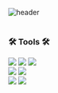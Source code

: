 ![header](https://capsule-render.vercel.app/api?type=soft&color=8fe889&height=60&section=header&text=💻%20Welcome%20to%20my%20world!&fontSize=24&fontColor=000000)
<br>
<br>

### 🛠 Tools 🛠

<img src="https://img.shields.io/badge/GitHub-7a7a7a?style=flat&logo=GitHub&logoColor=white&logoWidth=40"/> <img src="https://img.shields.io/badge/Git-7a7a7a?style=flat&logo=Git&logoColor=white&logoWidth=40"/> <img src="https://img.shields.io/badge/Visual Studio Code-7a7a7a?style=flat&logo=Visual Studio Code&logoColor=white&logoWidth=40"/>  <br>
<img src="https://img.shields.io/badge/Adobe Photoshop-7a7a7a?style=flat&logo=Adobe Photoshop&logoColor=white&logoWidth=40"/>
<img src="https://img.shields.io/badge/Adobe Illustrator-7a7a7a?style=flat&logo=Adobe Illustrator&logoColor=white&logoWidth=40"/>
<br>
<img src="https://img.shields.io/badge/Adobe Premiere Pro-7a7a7a?style=flat&logo=Adobe Premiere Pro&logoColor=white&logoWidth=40"/>
<img src="https://img.shields.io/badge/Adobe After Effects-7a7a7a?style=flat&logo=Adobe After Effects&logoColor=white&logoWidth=50"/>


<!--
**greenT-Hee/greenT-Hee** is a ✨ _special_ ✨ repository because its `README.md` (this file) appears on your GitHub profile.

Here are some ideas to get you started:

- 🔭 I’m currently working on ...
- 🌱 I’m currently learning ...
- 👯 I’m looking to collaborate on ...
- 🤔 I’m looking for help with ...
- 💬 Ask me about ...
- 📫 How to reach me: ...
- 😄 Pronouns: ...
- ⚡ Fun fact: ...
-->
